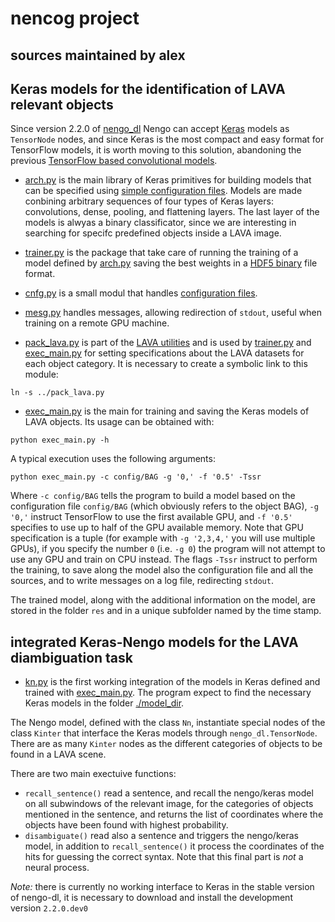# nencog project

## sources maintained by alex


## Keras models for the identification of LAVA relevant objects

Since version 2.2.0 of [nengo_dl](https://www.nengo.ai/nengo-dl/) Nengo can
accept [Keras](https://keras.io/) models as `TensorNode` nodes, and since Keras
is the most compact and easy format for TensorFlow models, it is worth moving to
this solution, abandoning the previous [TensorFlow based convolutional
models](../README.md).

*	[arch.py](./arch.py) is the main library of Keras primitives for
building models that can be specified using [simple configuration
files](config/README.md). Models are made conbining arbitrary sequences of four
types of Keras layers: convolutions, dense, pooling, and flattening layers.
The last layer of the models is alwyas a binary classificator, since we are
interesting in searching for specifc predefined objects inside a LAVA image.

*	[trainer.py](./trainer.py) is the package that take care of running the
training of a model defined by [arch.py](./arch.py) saving the best weights in a
[HDF5 binary](https://www.hdfgroup.org/) file format.

*	[cnfg.py](./cnfg.py) is a small modul that handles [configuration files](config/README.md).

*	[mesg.py](./mesg.py) handles messages, allowing redirection of `stdout`,
useful when training on a remote GPU machine.

*	[pack_lava.py](../pack_lava.py) is part of the [LAVA utilities](../README.md)
and is used by [trainer.py](./trainer.py) and [exec_main.py](exec_main.py) for
setting specifications about the LAVA datasets for each object category.
It is necessary to create a symbolic link to this module:

```shell
ln -s ../pack_lava.py
```

*	[exec_main.py](exec_main.py) is the main for training and saving the
Keras models of LAVA objects. Its usage can be obtained with:

```shell
python exec_main.py -h
```

A typical execution uses the following arguments:

```shell
python exec_main.py -c config/BAG -g '0,' -f '0.5' -Tssr
```

Where `-c config/BAG` tells the program to build a model based on the
configuration file `config/BAG` (which obviously refers to the object BAG), 
`-g '0,'` instruct TensorFlow to use the first available GPU, and `-f '0.5'`
specifies to use up to half of the GPU available memory. Note that GPU
specification is a tuple (for example with `-g '2,3,4,'` you will use multiple
GPUs), if you specify the number `0` (i.e. `-g 0`) the program will not attempt
to use any GPU and train on CPU instead. The flags `-Tssr` instruct to perform
the training, to save along the model also the configuration file and all the
sources, and to write messages on a log file, redirecting `stdout`.

The trained model, along with the additional information on the model, are
stored in the folder `res` and in a unique subfolder named by the time stamp.


## integrated Keras-Nengo models for the LAVA diambiguation task

*	[kn.py](kn.py) is the first working integration of the models in Keras
defined and trained with [exec_main.py](exec_main.py).
The program expect to find the necessary Keras models in the folder
[./model_dir](./model_dir/README.md).

The Nengo model, defined with the class `Nn`, instantiate special nodes of the
class `Kinter` that interface the Keras models through `nengo_dl.TensorNode`.
There are as many `Kinter` nodes as the different categories of objects to be
found in a LAVA scene.

There are two main exectuive functions:
*	`recall_sentence()` read a sentence, and
recall the nengo/keras model on all subwindows of the relevant image, for the
categories of objects mentioned in the sentence, and returns the list of
coordinates where the objects have been found with highest probability.
*	`disambiguate()` read also a sentence and triggers the nengo/keras model,
in addition to `recall_sentence()` it process the coordinates of the hits for
guessing the correct syntax. Note that this final part is _not_ a neural
process.

*Note:* there is currently no working interface to Keras in the stable version
of nengo-dl, it is necessary to download and install the development version
`2.2.0.dev0`

